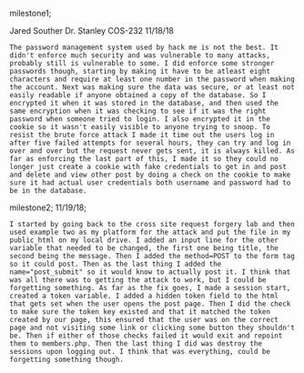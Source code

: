 milestone1;

Jared Souther
Dr. Stanley
COS-232
11/18/18

	The password management system used by hack me is not the best. It didn't enforce much security and was vulnerable to many attacks, probably still is vulnerable to some. I did enforce some stronger passwords though, starting by making it have to be atleast eight characters and require at least one number in the password when making the account. Next was making sure the data was secure, or at least not easily readable if anyone obtained a copy of the database. So I encrypted it when it was stored in the database, and then used the same encryption when it was checking to see if it was the right password when someone tried to login. I also encrypted it in the cookie so it wasn't easily visible to anyone trying to snoop. To resist the brute force attack I made it time out the users log in after five failed attempts for several hours, they can try and log in over and over but the request never gets sent, it is always killed. As far as enforcing the last part of this, I made it so they could no longer just create a cookie with fake credentials to get in and post and delete and view other post by doing a check on the cookie to make sure it had actual user credentials both username and password had to be in the database.


milestone2;
11/19/18;

	I started by going back to the cross site request forgery lab and then used example two as my platform for the attack and put the file in my public_html on my local drive. I added an input line for the other variable that needed to be changed, the first one being title, the second being the message. Then I added the method=POST to the form tag so it could post. Then as the last thing I added the name="post_submit" so it would know to actually post it. I think that was all there was to getting the attack to work, but I could be forgetting something. As far as the fix goes, I made a session start, created a token variable. I added a hidden token field to the html that gets set when the user opens the post page. Then I did the check to make sure the token key existed and that it matched the token created by our page, this ensured that the user was on the correct page and not visiting some link or clicking some button they shouldn't be. Then if either of those checks failed it would exit and repoint them to members.php. Then the last thing I did was destroy the sessions upon logging out. I think that was everything, could be forgetting something though.
